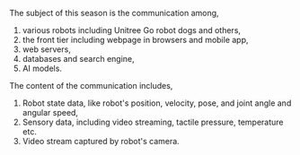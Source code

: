 The subject of this season is the communication among, 
1. various robots including Unitree Go robot dogs and others,
2. the front tier including webpage in browsers and mobile app,
3. web servers,
4. databases and search engine,
5. AI models.

The content of the communication includes,
1. Robot state data, like robot's position, velocity, pose, and joint angle and angular speed,
2. Sensory data, including video streaming, tactile pressure, temperature etc.
3. Video stream captured by robot's camera. 
